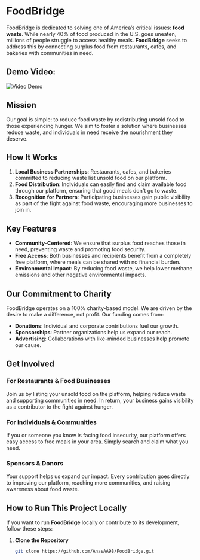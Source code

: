 # FoodBridge

FoodBridge is dedicated to solving one of America’s critical issues: **food waste**. While nearly 40% of food produced in the U.S. goes uneaten, millions of people struggle to access healthy meals. **FoodBridge** seeks to address this by connecting surplus food from restaurants, cafes, and bakeries with communities in need.

## Demo Video: 
<img src='https://imgur.com/IgGdxO0' width='' alt='Video Demo' />


## Mission

Our goal is simple: to reduce food waste by redistributing unsold food to those experiencing hunger. We aim to foster a solution where businesses reduce waste, and individuals in need receive the nourishment they deserve.

## How It Works

1. **Local Business Partnerships**: Restaurants, cafes, and bakeries committed to reducing waste list unsold food on our platform.
2. **Food Distribution**: Individuals can easily find and claim available food through our platform, ensuring that good meals don't go to waste.
3. **Recognition for Partners**: Participating businesses gain public visibility as part of the fight against food waste, encouraging more businesses to join in.

## Key Features

- **Community-Centered**: We ensure that surplus food reaches those in need, preventing waste and promoting food security.
- **Free Access**: Both businesses and recipients benefit from a completely free platform, where meals can be shared with no financial burden.
- **Environmental Impact**: By reducing food waste, we help lower methane emissions and other negative environmental impacts.

## Our Commitment to Charity

FoodBridge operates on a 100% charity-based model. We are driven by the desire to make a difference, not profit. Our funding comes from:
- **Donations**: Individual and corporate contributions fuel our growth.
- **Sponsorships**: Partner organizations help us expand our reach.
- **Advertising**: Collaborations with like-minded businesses help promote our cause.

## Get Involved

### For Restaurants & Food Businesses
Join us by listing your unsold food on the platform, helping reduce waste and supporting communities in need. In return, your business gains visibility as a contributor to the fight against hunger.

### For Individuals & Communities
If you or someone you know is facing food insecurity, our platform offers easy access to free meals in your area. Simply search and claim what you need.

### Sponsors & Donors
Your support helps us expand our impact. Every contribution goes directly to improving our platform, reaching more communities, and raising awareness about food waste.

## How to Run This Project Locally

If you want to run **FoodBridge** locally or contribute to its development, follow these steps:

1. **Clone the Repository**
   ```bash
   git clone https://github.com/AnasAA98/FoodBridge.git
